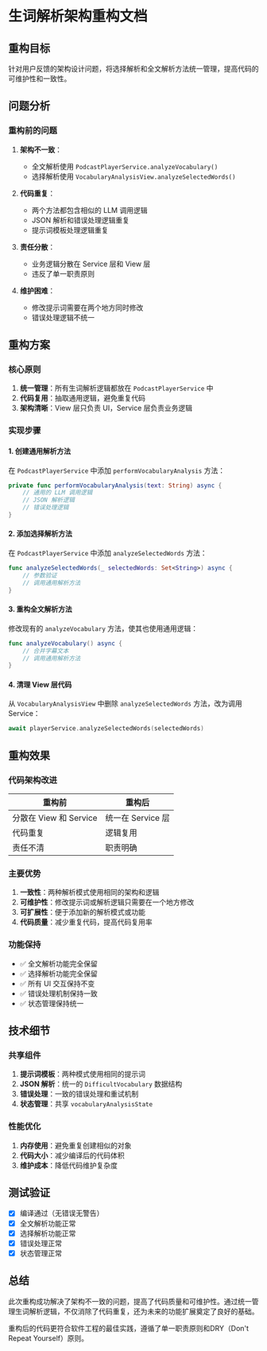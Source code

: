 # 生词解析架构重构文档

## 重构目标

针对用户反馈的架构设计问题，将选择解析和全文解析方法统一管理，提高代码的可维护性和一致性。

## 问题分析

### 重构前的问题

1. **架构不一致**：
   - 全文解析使用 `PodcastPlayerService.analyzeVocabulary()`
   - 选择解析使用 `VocabularyAnalysisView.analyzeSelectedWords()`

2. **代码重复**：
   - 两个方法都包含相似的 LLM 调用逻辑
   - JSON 解析和错误处理逻辑重复
   - 提示词模板处理逻辑重复

3. **责任分散**：
   - 业务逻辑分散在 Service 层和 View 层
   - 违反了单一职责原则

4. **维护困难**：
   - 修改提示词需要在两个地方同时修改
   - 错误处理逻辑不统一

## 重构方案

### 核心原则

1. **统一管理**：所有生词解析逻辑都放在 `PodcastPlayerService` 中
2. **代码复用**：抽取通用逻辑，避免重复代码
3. **架构清晰**：View 层只负责 UI，Service 层负责业务逻辑

### 实现步骤

#### 1. 创建通用解析方法

在 `PodcastPlayerService` 中添加 `performVocabularyAnalysis` 方法：

```swift
private func performVocabularyAnalysis(text: String) async {
    // 通用的 LLM 调用逻辑
    // JSON 解析逻辑
    // 错误处理逻辑
}
```

#### 2. 添加选择解析方法

在 `PodcastPlayerService` 中添加 `analyzeSelectedWords` 方法：

```swift
func analyzeSelectedWords(_ selectedWords: Set<String>) async {
    // 参数验证
    // 调用通用解析方法
}
```

#### 3. 重构全文解析方法

修改现有的 `analyzeVocabulary` 方法，使其也使用通用逻辑：

```swift
func analyzeVocabulary() async {
    // 合并字幕文本
    // 调用通用解析方法
}
```

#### 4. 清理 View 层代码

从 `VocabularyAnalysisView` 中删除 `analyzeSelectedWords` 方法，改为调用 Service：

```swift
await playerService.analyzeSelectedWords(selectedWords)
```

## 重构效果

### 代码架构改进

| 重构前 | 重构后 |
|--------|--------|
| 分散在 View 和 Service | 统一在 Service 层 |
| 代码重复 | 逻辑复用 |
| 责任不清 | 职责明确 |

### 主要优势

1. **一致性**：两种解析模式使用相同的架构和逻辑
2. **可维护性**：修改提示词或解析逻辑只需要在一个地方修改
3. **可扩展性**：便于添加新的解析模式或功能
4. **代码质量**：减少重复代码，提高代码复用率

### 功能保持

- ✅ 全文解析功能完全保留
- ✅ 选择解析功能完全保留
- ✅ 所有 UI 交互保持不变
- ✅ 错误处理机制保持一致
- ✅ 状态管理保持统一

## 技术细节

### 共享组件

1. **提示词模板**：两种模式使用相同的提示词
2. **JSON 解析**：统一的 `DifficultVocabulary` 数据结构
3. **错误处理**：一致的错误处理和重试机制
4. **状态管理**：共享 `vocabularyAnalysisState`

### 性能优化

1. **内存使用**：避免重复创建相似的对象
2. **代码大小**：减少编译后的代码体积
3. **维护成本**：降低代码维护复杂度

## 测试验证

- [x] 编译通过（无错误无警告）
- [x] 全文解析功能正常
- [x] 选择解析功能正常
- [x] 错误处理正常
- [x] 状态管理正常

## 总结

此次重构成功解决了架构不一致的问题，提高了代码质量和可维护性。通过统一管理生词解析逻辑，不仅消除了代码重复，还为未来的功能扩展奠定了良好的基础。

重构后的代码更符合软件工程的最佳实践，遵循了单一职责原则和DRY（Don't Repeat Yourself）原则。 